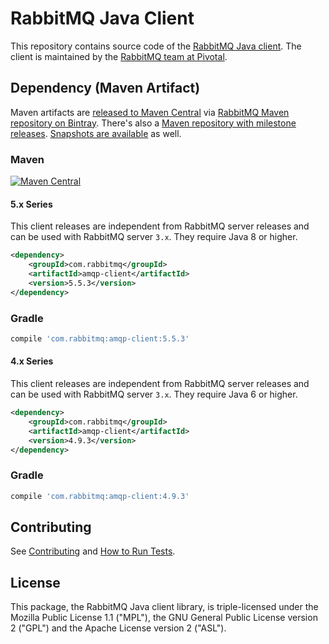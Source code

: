 # RabbitMQ Java Client

This repository contains source code of the [RabbitMQ Java client](http://www.rabbitmq.com/api-guide.html).
The client is maintained by the [RabbitMQ team at Pivotal](http://github.com/rabbitmq/).


## Dependency (Maven Artifact)

Maven artifacts are [released to Maven Central](http://search.maven.org/#search%7Cga%7C1%7Cg%3Acom.rabbitmq%20a%3Aamqp-client)
via [RabbitMQ Maven repository on Bintray](https://bintray.com/rabbitmq/maven). There's also
a [Maven repository with milestone releases](https://bintray.com/rabbitmq/maven-milestones). [Snapshots are available](https://oss.sonatype.org/content/repositories/snapshots/com/rabbitmq/amqp-client/) as well.

### Maven

[![Maven Central](https://maven-badges.herokuapp.com/maven-central/com.rabbitmq/amqp-client/badge.svg)](https://maven-badges.herokuapp.com/maven-central/com.rabbitmq/amqp-client)

#### 5.x Series

This client releases are independent from RabbitMQ server releases and can be used with RabbitMQ server `3.x`.
They require Java 8 or higher.

``` xml
<dependency>
    <groupId>com.rabbitmq</groupId>
    <artifactId>amqp-client</artifactId>
    <version>5.5.3</version>
</dependency>
```

### Gradle

``` groovy
compile 'com.rabbitmq:amqp-client:5.5.3'
```

#### 4.x Series

This client releases are independent from RabbitMQ server releases and can be used with RabbitMQ server `3.x`.
They require Java 6 or higher.

``` xml
<dependency>
    <groupId>com.rabbitmq</groupId>
    <artifactId>amqp-client</artifactId>
    <version>4.9.3</version>
</dependency>
```

### Gradle

``` groovy
compile 'com.rabbitmq:amqp-client:4.9.3'
```


## Contributing

See [Contributing](./CONTRIBUTING.md) and [How to Run Tests](./RUNNING_TESTS.md).


## License

This package, the RabbitMQ Java client library, is triple-licensed under
the Mozilla Public License 1.1 ("MPL"), the GNU General Public License
version 2 ("GPL") and the Apache License version 2 ("ASL").
